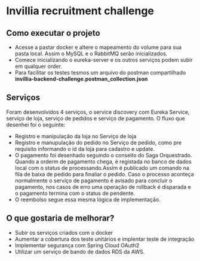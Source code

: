 # Invillia recruitment challenge


## Como executar o projeto

 * Acesse a pastar docker e altere o mapeamento do volume para sua pasta local. Assim o MySQL e o RabbitMQ serão inicializados.
 * Comece inicializando o eureka-server e os outros serviços podem subir em qualquer order.
 * Para facilitar os testes tesmos um arquivo do postman compartilhado **invillia-backend-challenge.postman_collection.json** 

## Serviços

Foram desenvolvidos 4 serviços, o service discovery com Eureka Service, serviço de loja, serviço de pedidos e serviço de pagamento. O fluxo que desenhei foi o seguinte:
* Registro e manipulação da loja no Serviço de loja
* Registro e manupulação do pedido no Serviço de pedido, como pre requisito informando o id da loja para cadastro e update.
* O pagamento foi desenhado seguindo o conseito do Saga Orquestrado. Quando a orderm de pagamento chega, é registada no banco de dados local com o status de processando.Assim é publicado um comando na fila de baixa de pedido para finaliar o pedido. Caso o processo aconteça normalmente o serviço de pagamento é avisado para concluir o pagamento, nos casos de erro uma operação de rollback é disparada e o pagamento termina com o status de pendente.
* O reembolso segue essa mesma lógica de implementação.

## O que gostaria de melhorar?
* Subir os serviços criados com o docker
* Aumentar a cobertura dos teste unitários e implentar teste de integração
* Implementar segurança com Spring Cloud OAuth2
* Utilizar um serviço de bando de dados RDS da AWS.

